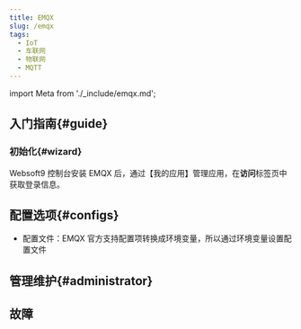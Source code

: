 ```yaml
---
title: EMQX
slug: /emqx
tags:
  - IoT
  - 车联网
  - 物联网
  - MQTT
---
```


import Meta from './_include/emqx.md';

<Meta name="meta" />

## 入门指南{#guide}

### 初始化{#wizard}

Websoft9 控制台安装 EMQX 后，通过【我的应用】管理应用，在**访问**标签页中获取登录信息。  


## 配置选项{#configs}

- 配置文件：EMQX 官方支持配置项转换成环境变量，所以通过环境变量设置配置文件

## 管理维护{#administrator}

## 故障
